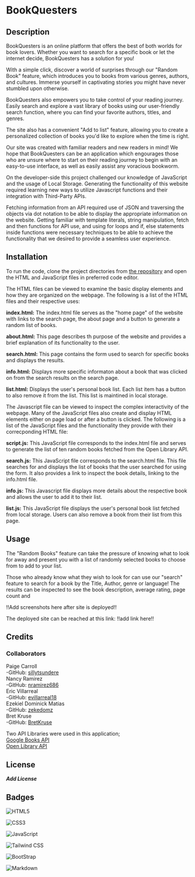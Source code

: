 # BookQuesters

## Description

BookQuesters is an online platform that offers the best of both worlds for book lovers. Whether you want to search for a specific book or let the internet decide, BookQuesters has a solution for you! 

With a simple click, discover a world of surprises through our "Random Book" feature, which introduces you to books from various genres, authors, and cultures. Immerse yourself in captivating stories you might have never stumbled upon otherwise.

BookQuesters also empowers you to take control of your reading journey. 
Easily search and explore a vast library of books using our user-friendly search function, where you can find your favorite authors, titles, and genres. 

The site also has a convenient "Add to list" feature, allowing you to create a personalized collection of books you'd like to explore when the time is right. 

Our site was created with familiar readers and new readers in mind! We hope that BookQuesters can be an application which engourages those who are unsure where to start on their reading journey to begin with an easy-to-use interface, as well as easily assist any voracious bookworm. 

On the developer-side this project challenged our knowledge of JavaScript and the usage of Local Storage. Generating the functionality of this website required learning new ways to utilize Javascript functions and their integration with Third-Party APIs. 

Fetching information from an API required use of JSON and traversing the objects via dot notation to be able to display the appropriate information on the website. Getting familiar with template literals, string manipulation, fetch and then functions for API use, and using for loops and if, else statements inside functions were necessary techniques to be able to achieve the functionality that we desired to provide a seamless user experience. 

## Installation

To run the code, clone the project directories from [the repository](https://github.com/BretKruse/team-3-project) and open the HTML and JavaScript files in preferred code editor. 

The HTML files can be viewed to examine the basic display elements and how they are organized on the webpage. The following is a list of the HTML files and their respective uses:

**index.html:** The index.html file serves as the "home page" of the website with links to the search page, the about page and a button to generate a random list of books.

**about.html:** This page describes th purpose of the website and provides a brief explanation of its functionality to the user.

**search.html:** This page contains the form used to search for specific books and displays the results.

**info.html:** Displays more specific informaton about a book that was clicked on from the search results on the search page.

**list.html:** Displays the user's personal book list. Each list item has a button to also remove it from the list. This list is maintined in local storage.

The Javascript file can be viewed to inspect the complex interactivity of the webpage. Many of the JavaScript files also create and display HTML elements either on page load or after a button is clicked. The following is a list of the JavaScript files and the functionality they provide with their correcponding HTML file:

**script.js:** This JavaScript file corresponds to the index.html file and serves to generate the list of ten random books fetched from the Open Library API.

**search.js:** This JavaScript file corresponds to the search.html file. This file searches for and displays the list of books that the user searched for using the form. It also provides a link to inspect the book details, linking to the info.html file.

**info.js:** This Javascript file displays more details about the respective book and allows the user to add it to their list.

**list.js:** This JavaScript file displays the user's personal book list fetched from local storage. Users can also remove a book from their list from this page.

## Usage

The "Random Books" feature can take the pressure of knowing what to look for away and present you with a list of randomly selected books to choose from to add to your list.

Those who already know what they wish to look for can use our "search" feature to search for a book by the Title, Author, genre or language! The results can be inspected to see the book description, average rating, page count and 

!!Add screenshots here after site is deployed!!

The deployed site can be reached at this link: !!add link here!!

## Credits

### Collaborators
Paige Carroll <br>
-GitHub: [sillytsundere](https://github.com/sillytsundere)<br>
Nancy Ramirez <br>
-GitHub: [nramirez686](https://github.com/nramirez686)<br>
Eric Villarreal <br>
-GitHub: [evillarreal18](https://github.com/evillarreal18)<br>
Ezekiel Dominick Matias <br>
-GitHub: [zekedomz](https://github.com/zekedomz)<br>
Bret Kruse <br>
-GitHub: [BretKruse](https://github.com/BretKruse)<br>

Two API Libraries were used in this application;<br>
[Google Books API](https://developers.google.com/books)<br>
[Open Library API](https://openlibrary.org/developers/api)

## License

*****Add License*****

## Badges

![HTML5](https://img.shields.io/badge/HTML5-E34F26?style=for-the-badge&logo=html5&logoColor=white)

![CSS3](https://img.shields.io/badge/CSS3-1572B6?style=for-the-badge&logo=css3&logoColor=white)

![JavaScript](https://img.shields.io/badge/JavaScript-323330?style=for-the-badge&logo=javascript&logoColor=F7DF1E)

![Tailwind CSS](https://img.shields.io/badge/Tailwind_CSS-38B2AC?style=for-the-badge&logo=tailwind-css&logoColor=white)

![BootStrap](https://img.shields.io/badge/Bootstrap-563D7C?style=for-the-badge&logo=bootstrap&logoColor=white)

![Markdown](https://img.shields.io/badge/Markdown-000000?style=for-the-badge&logo=markdown&logoColor=white)
